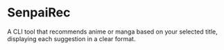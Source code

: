 # SenpaiRec
A CLI tool that recommends anime or manga based on your selected title, displaying each suggestion in a clear format.
